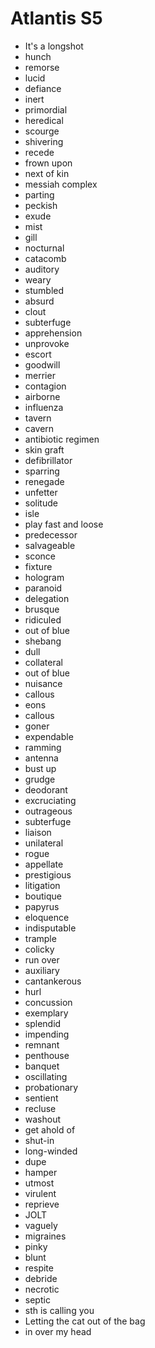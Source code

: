 # Atlantis S5

- It's a longshot
- hunch
- remorse
- lucid
- defiance
- inert
- primordial
- heredical
- scourge
- shivering
- recede
- frown upon
- next of kin
- messiah complex
- parting
- peckish
- exude
- mist
- gill
- nocturnal
- catacomb
- auditory
- weary
- stumbled
- absurd
- clout
- subterfuge
- apprehension
- unprovoke
- escort
- goodwill
- merrier
- contagion
- airborne
- influenza
- tavern
- cavern
- antibiotic regimen
- skin graft
- defibrillator
- sparring
- renegade
- unfetter
- solitude
- isle
- play fast and loose
- predecessor
- salvageable
- sconce
- fixture
- hologram
- paranoid
- delegation
- brusque
- ridiculed
- out of blue
- shebang
- dull
- collateral
- out of blue
- nuisance
- callous
- eons
- callous
- goner
- expendable
- ramming
- antenna
- bust up
- grudge
- deodorant
- excruciating
- outrageous
- subterfuge
- liaison
- unilateral
- rogue
- appellate
- prestigious
- litigation
- boutique
- papyrus
- eloquence
- indisputable
- trample
- colicky
- run over
- auxiliary
- cantankerous
- hurl
- concussion
- exemplary
- splendid
- impending
- remnant
- penthouse
- banquet
- oscillating
- probationary
- sentient
- recluse
- washout
- get ahold of
- shut-in
- long-winded
- dupe
- hamper
- utmost
- virulent
- reprieve
- JOLT
- vaguely
- migraines
- pinky
- blunt
- respite
- debride
- necrotic
- septic
- sth is calling you
- Letting the cat out of the bag
- in over my head
